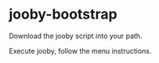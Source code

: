 jooby-bootstrap
===============

Download the jooby script into your path. 

Execute jooby, follow the menu instructions.
